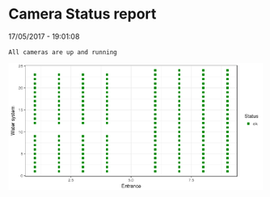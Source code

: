 Camera Status report
================
17/05/2017 - 19:01:08

    All cameras are up and running

![](camreport_files/figure-markdown_github/unnamed-chunk-2-1.png)
